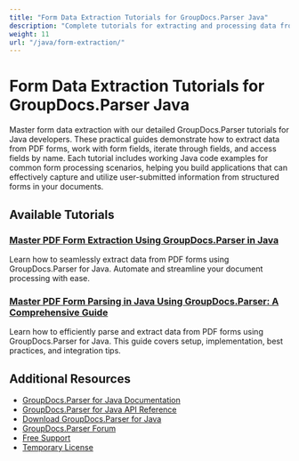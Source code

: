 ```yaml
---
title: "Form Data Extraction Tutorials for GroupDocs.Parser Java"
description: "Complete tutorials for extracting and processing data from PDF forms and other document fields using GroupDocs.Parser for Java."
weight: 11
url: "/java/form-extraction/"
---
```


# Form Data Extraction Tutorials for GroupDocs.Parser Java

Master form data extraction with our detailed GroupDocs.Parser tutorials for Java developers. These practical guides demonstrate how to extract data from PDF forms, work with form fields, iterate through fields, and access fields by name. Each tutorial includes working Java code examples for common form processing scenarios, helping you build applications that can effectively capture and utilize user-submitted information from structured forms in your documents.

## Available Tutorials

### [Master PDF Form Extraction Using GroupDocs.Parser in Java](./groupdocs-parser-java-pdf-form-extraction/)
Learn how to seamlessly extract data from PDF forms using GroupDocs.Parser for Java. Automate and streamline your document processing with ease.

### [Master PDF Form Parsing in Java Using GroupDocs.Parser&#58; A Comprehensive Guide](./master-pdf-form-parsing-java-groupdocs-parser/)
Learn how to efficiently parse and extract data from PDF forms using GroupDocs.Parser for Java. This guide covers setup, implementation, best practices, and integration tips.

## Additional Resources

- [GroupDocs.Parser for Java Documentation](https://docs.groupdocs.com/parser/java/)
- [GroupDocs.Parser for Java API Reference](https://reference.groupdocs.com/parser/java/)
- [Download GroupDocs.Parser for Java](https://releases.groupdocs.com/parser/java/)
- [GroupDocs.Parser Forum](https://forum.groupdocs.com/c/parser)
- [Free Support](https://forum.groupdocs.com/)
- [Temporary License](https://purchase.groupdocs.com/temporary-license/)
